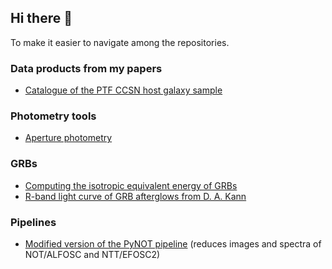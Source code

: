 ## Hi there 👋

To make it easier to navigate among the repositories.

### Data products from my papers
- [Catalogue of the PTF CCSN host galaxy sample](https://github.com/steveschulze/PTF)

### Photometry tools
- [Aperture photometry](https://github.com/steveschulze/Photometry)

### GRBs
- [Computing the isotropic equivalent energy of GRBs](https://github.com/steveschulze/GRB_Eiso)
- [R-band light curve of GRB afterglows from D. A. Kann](https://github.com/steveschulze/kann_optical_afterglows)

### Pipelines
- [Modified version of the PyNOT pipeline](https://github.com/steveschulze/PyNOT) (reduces images and spectra of NOT/ALFOSC and NTT/EFOSC2)

<!--
**steveschulze/steveschulze** is a ✨ _special_ ✨ repository because its `README.md` (this file) appears on your GitHub profile.

Here are some ideas to get you started:

- 🔭 I’m currently working on ...
- 🌱 I’m currently learning ...
- 👯 I’m looking to collaborate on ...
- 🤔 I’m looking for help with ...
- 💬 Ask me about ...
- 📫 How to reach me: ...
- 😄 Pronouns: ...
- ⚡ Fun fact: ...
-->
